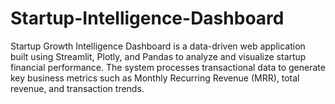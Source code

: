 # Startup-Intelligence-Dashboard
Startup Growth Intelligence Dashboard is a data-driven web application built using Streamlit, Plotly, and Pandas to analyze and visualize startup financial performance. The system processes transactional data to generate key business metrics such as Monthly Recurring Revenue (MRR), total revenue, and transaction trends. 
